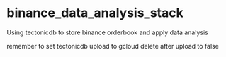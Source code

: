 # binance_data_analysis_stack
Using tectonicdb to store binance orderbook and apply data analysis

remember to set tectonicdb upload to gcloud delete after upload to false

